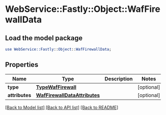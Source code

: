 # WebService::Fastly::Object::WafFirewallData

## Load the model package
```perl
use WebService::Fastly::Object::WafFirewallData;
```

## Properties
Name | Type | Description | Notes
------------ | ------------- | ------------- | -------------
**type** | [**TypeWafFirewall**](TypeWafFirewall.md) |  | [optional] 
**attributes** | [**WafFirewallDataAttributes**](WafFirewallDataAttributes.md) |  | [optional] 

[[Back to Model list]](../README.md#documentation-for-models) [[Back to API list]](../README.md#documentation-for-api-endpoints) [[Back to README]](../README.md)


